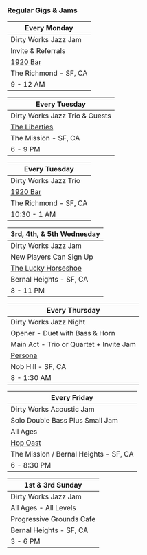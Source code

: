 <div class="text-center">
  <h3>Regular Gigs & Jams</h3>

  | Every Monday
  |-
  | Dirty Works Jazz Jam
  | Invite & Referrals
  | <a href="https://1920bar.square.site" target="new">1920 Bar</a>
  | The Richmond - SF, CA
  | 9 - 12 AM

  | Every Tuesday
  |-
  | Dirty Works Jazz Trio & Guests
  | <a href="https://www.theliberties.com" target="new">The Liberties</a>
  | The Mission - SF, CA
  | 6 - 9 PM

  | Every Tuesday
  |-
  | Dirty Works Jazz Trio
  | <a href="https://1920bar.square.site" target="new">1920 Bar</a>
  | The Richmond - SF, CA
  | 10:30 - 1 AM

  | 3rd, 4th, & 5th Wednesday
  |-
  | Dirty Works Jazz Jam
  | New Players Can Sign Up
  | <a href="https://www.theluckyhorseshoebar.com" target="Shoe">The Lucky Horseshoe</a>
  | Bernal Heights - SF, CA
  | 8 - 11 PM

  | Every Thursday
  |-
  | Dirty Works Jazz Night
  | Opener - Duet with Bass & Horn
  | Main Act - Trio or Quartet + Invite Jam
  | <a href="https://www.persona-sf.com" target="new">Persona</a>
  | Nob Hill - SF, CA
  | 8 - 1:30 AM

  | Every Friday
  |-
  | Dirty Works Acoustic Jam
  | Solo Double Bass Plus Small Jam
  | All Ages
  | <a href="https://hopoast.com" target="new">Hop Oast</a>
  | The Mission / Bernal Heights - SF, CA
  | 6 - 8:30 PM

  | 1st & 3rd Sunday
  |-
  | Dirty Works Jazz Jam
  | All Ages - All Levels
  | Progressive Grounds Cafe 
  | Bernal Heights - SF, CA
  | 3 - 6 PM
</div>
